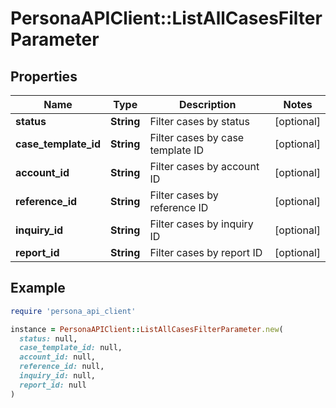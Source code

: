 # PersonaAPIClient::ListAllCasesFilterParameter

## Properties

| Name | Type | Description | Notes |
| ---- | ---- | ----------- | ----- |
| **status** | **String** | Filter cases by status | [optional] |
| **case_template_id** | **String** | Filter cases by case template ID | [optional] |
| **account_id** | **String** | Filter cases by account ID | [optional] |
| **reference_id** | **String** | Filter cases by reference ID | [optional] |
| **inquiry_id** | **String** | Filter cases by inquiry ID | [optional] |
| **report_id** | **String** | Filter cases by report ID | [optional] |

## Example

```ruby
require 'persona_api_client'

instance = PersonaAPIClient::ListAllCasesFilterParameter.new(
  status: null,
  case_template_id: null,
  account_id: null,
  reference_id: null,
  inquiry_id: null,
  report_id: null
)
```

